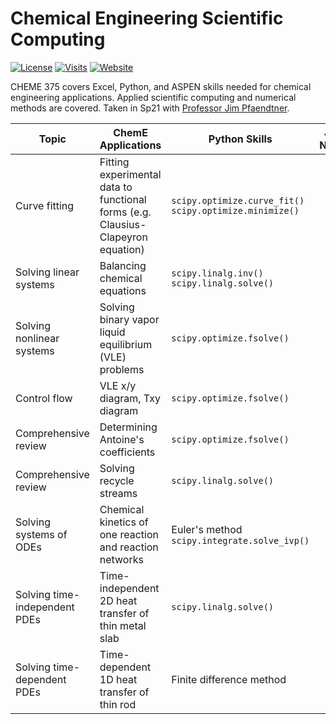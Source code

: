# Chemical Engineering Scientific Computing

[![License](https://img.shields.io/github/license/tengjuilin/cheme-sci-computing)](https://creativecommons.org/licenses/by/4.0/)
[![Visits](https://hits.seeyoufarm.com/api/count/incr/badge.svg?url=https%3A%2F%2Fgithub.com%2Ftengjuilin%2Fcheme-sci-computing&count_bg=%233D6AC8&title_bg=%23555555&icon=&icon_color=%23E7E7E7&title=Visits+%28daily%2Ftotal%29&edge_flat=false)](https://hits.seeyoufarm.com)
[![Website](https://img.shields.io/website?down_message=offline&up_message=online&url=https%3A%2F%2Fcheme-sci-computing.netlify.app%2F)](https://cheme-sci-computing.netlify.app/)

CHEME 375 covers Excel, Python, and ASPEN skills needed for chemical engineering applications. Applied scientific computing and numerical methods are covered. Taken in Sp21 with [Professor Jim Pfaendtner](https://www.cheme.washington.edu/facultyfinder/jim-pfaendtner).

|Topic|ChemE Applications|Python Skills|Jupyter <br/> Notebook|Online|
|-|-|-|:-:|:-:|
|Curve fitting|Fitting experimental data to functional forms (e.g. Clausius-Clapeyron equation)|`scipy.optimize.curve_fit()` <br/> `scipy.optimize.minimize()`|[ipynb](https://github.com/tengjuilin/cheme-sci-computing/blob/main/cheme-sci-computing/optimization/curve-fitting.ipynb)|[html](https://cheme-sci-computing.netlify.app/cheme-sci-computing/optimization/curve-fitting.html)|
|Solving linear systems|Balancing chemical equations|`scipy.linalg.inv()` <br/> `scipy.linalg.solve()`|[ipynb](https://github.com/tengjuilin/cheme-sci-computing/blob/main/cheme-sci-computing/optimization/solving-linear-systems.ipynb)|[html](https://cheme-sci-computing.netlify.app/cheme-sci-computing/optimization/solving-linear-systems.html)|
|Solving nonlinear systems|Solving binary vapor liquid equilibrium (VLE) problems|`scipy.optimize.fsolve()`|[ipynb](https://github.com/tengjuilin/cheme-sci-computing/blob/main/cheme-sci-computing/optimization/solving-nonlinear-systems.ipynb)|[html](https://cheme-sci-computing.netlify.app/cheme-sci-computing/optimization/solving-nonlinear-systems.html)|
|Control flow|VLE x/y diagram, Txy diagram|`scipy.optimize.fsolve()`|[ipynb](https://github.com/tengjuilin/cheme-sci-computing/blob/main/cheme-sci-computing/programming/control-flow.ipynb)|[html](https://cheme-sci-computing.netlify.app/cheme-sci-computing/programming/control-flow.html)|
|Comprehensive review|Determining Antoine's coefficients|`scipy.optimize.fsolve()`|[ipynb](https://github.com/tengjuilin/cheme-sci-computing/blob/main/cheme-sci-computing/programming/review-nonlinear-system-control-flow-curve-fitting.ipynb)|[html](https://cheme-sci-computing.netlify.app/cheme-sci-computing/programming/review-nonlinear-system-control-flow-curve-fitting.html)|
|Comprehensive review|Solving recycle streams|`scipy.linalg.solve()`|[ipynb](https://github.com/tengjuilin/cheme-sci-computing/blob/main/cheme-sci-computing/programming/review-linear-system-control-flow.ipynb)|[html](https://cheme-sci-computing.netlify.app/cheme-sci-computing/programming/review-linear-system-control-flow.html)|
|Solving systems of ODEs|Chemical kinetics of one reaction and reaction networks|Euler's method <br/>`scipy.integrate.solve_ivp()`|[ipynb](https://github.com/tengjuilin/cheme-sci-computing/blob/main/cheme-sci-computing/differential-equations/solving-ode-systems.ipynb)|[html](https://cheme-sci-computing.netlify.app/cheme-sci-computing/differential-equations/solving-ode-systems.html)|
|Solving time-independent PDEs|Time-independent 2D heat transfer of thin metal slab|`scipy.linalg.solve()`|[ipynb](https://github.com/tengjuilin/cheme-sci-computing/blob/main/cheme-sci-computing/differential-equations/solving-time-independent-pdes.ipynb)|[html](https://cheme-sci-computing.netlify.app/cheme-sci-computing/differential-equations/solving-time-independent-pdes.html)|
|Solving time-dependent PDEs|Time-dependent 1D heat transfer of thin rod|Finite difference method|[ipynb](https://github.com/tengjuilin/cheme-sci-computing/blob/main/cheme-sci-computing/differential-equations/solving-time-dependent-pdes.ipynb)|[html](https://cheme-sci-computing.netlify.app/cheme-sci-computing/differential-equations/solving-time-dependent-pdes.html)|
